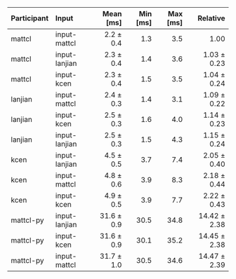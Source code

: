 | Participant | Input | Mean [ms] | Min [ms] | Max [ms] | Relative |
|:---|:---|---:|---:|---:|---:|
| mattcl | input-mattcl | 2.2 ± 0.4 | 1.3 | 3.5 | 1.00 |
| mattcl | input-lanjian | 2.3 ± 0.4 | 1.4 | 3.6 | 1.03 ± 0.23 |
| mattcl | input-kcen | 2.3 ± 0.4 | 1.5 | 3.5 | 1.04 ± 0.24 |
| lanjian | input-mattcl | 2.4 ± 0.3 | 1.4 | 3.1 | 1.09 ± 0.22 |
| lanjian | input-kcen | 2.5 ± 0.3 | 1.6 | 4.0 | 1.14 ± 0.23 |
| lanjian | input-lanjian | 2.5 ± 0.3 | 1.5 | 4.3 | 1.15 ± 0.24 |
| kcen | input-lanjian | 4.5 ± 0.5 | 3.7 | 7.4 | 2.05 ± 0.40 |
| kcen | input-mattcl | 4.8 ± 0.6 | 3.9 | 8.3 | 2.18 ± 0.44 |
| kcen | input-kcen | 4.9 ± 0.5 | 3.9 | 7.7 | 2.22 ± 0.43 |
| mattcl-py | input-lanjian | 31.6 ± 0.9 | 30.5 | 34.8 | 14.42 ± 2.38 |
| mattcl-py | input-kcen | 31.6 ± 0.9 | 30.1 | 35.2 | 14.45 ± 2.38 |
| mattcl-py | input-mattcl | 31.7 ± 1.0 | 30.5 | 34.6 | 14.47 ± 2.39 |
